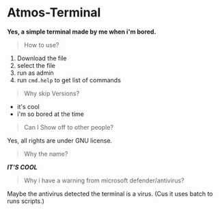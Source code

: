# Atmos-Terminal
**Yes, a simple terminal made by me when i'm bored.**

> How to use?
1. Download the file
2. select the file
3. run as admin
4. run `cmd.help` to get list of commands

> Why skip Versions?
- it's cool
- i'm so bored at the time

> Can I Show off to other people?

Yes, all rights are under GNU license.

> Why the name?

***IT'S COOL***

> Why i have a warning from microsoft defender/antivirus?

Maybe the antivirus detected the terminal is a virus. (Cus it uses batch to runs scripts.)
